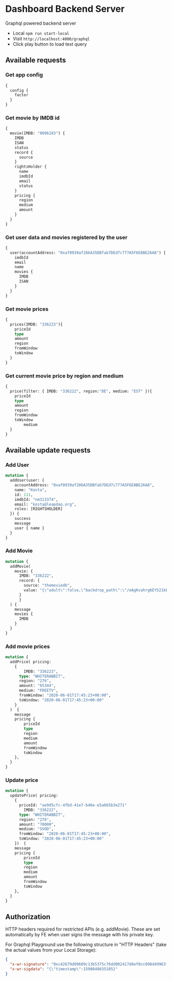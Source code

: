 # Dashboard Backend Server

Graphql powered backend server

- Local `npm run start-local`
- Visit `http://localhost:4000/graphql`
- Click play button to load test query

## Available requests

### Get app config

```graphql
{
  config {
    factor
  }
}
```

### Get movie by IMDB id

```graphql
{
  movie(IMDB: "0096283") {
    IMDB
    ISAN
    status
    record {
      source
    }
    rightsHolder {
      name
      imdbId
      email
      status
    }
    pricing {
      region
      medium
      amount
    }
  }
}
```

### Get user data and movies registered by the user

```graphql
{
  user(accountAddress: "0xaf0939af286A35DBfab7DEd7c777A5F6E8BE26A8") {
    imdbId
    email
    name
    movies {
      IMDB
      ISAN
    }
  }
}
```

### Get movie prices

```graphql
{
  prices(IMDB: "336223"){
    priceId
    type
    amount
    region
    fromWindow
    toWindow
  }
}
```

### Get current movie price by region and medium

```graphql
{
  price(filter: { IMDB: "336222", region:"DE", medium: "EST" }){
    priceId
    type
    amount
    region
    fromWindow
    toWindow
		medium
  }
}
```

## Available update requests

### Add User

```graphql
mutation {
  addUser(user: {
    accountAddress: "0xaf0939af286A35DBfab7DEd7c777A5F6E8BE26A8",
    name: "Kosta",
    id: 111,
    imdbId: "nm313374",
    email: "kosta@leapdao.org",
    roles: [RIGHTSHOLDER]
  }) {
    success
    message
    user { name }
  }
}
```

### Add Movie

```graphql
mutation {
  addMovie(
    movie: {
      IMDB: "336222",
      record: {
        source: "themoviedb",
        value: "{\"adult\":false,\"backdrop_path\":\"/eAgKvahrg6EY521kEA11GwGvjY2.jpg\",\"belongs_to_collection\":null,\"budget\":0,\"genres\":[{\"id\":18,\"name\":\"Drama\"}],\"homepage\":\"\",\"id\":336222,\"imdb_id\":\"tt3296658\",\"original_language\":\"is\",\"original_title\":\"Hrútar\",\"overview\":\"In a secluded valley in Iceland, Gummi and Kiddi live side by side, tending to their sheep. Their ancestral sheep-stock is considered one of the country’s best and the two brothers are repeatedly awarded for their prized rams who carry an ancient lineage. Although they share the land and a way of life, Gummi and Kiddi have not spoken to each other in four decades. When a lethal disease suddenly infects Kiddi’s sheep, the entire valley comes under threat. The authorities decide to cull all the animals in the area to contain the outbreak. But Gummi and Kiddi don’t give up so easily – and each brother tries to stave off the disaster in his own fashion: Kiddi by using his rifle and Gummi by using his wits.\",\"popularity\":10.268,\"poster_path\":\"/dDURoH8rc35vjisYr62vzlaBUF1.jpg\",\"production_companies\":[{\"id\":72742,\"logo_path\":null,\"name\":\"Aeroplan Film\",\"origin_country\":\"\"},{\"id\":118,\"logo_path\":\"/AiBorgNTCS1lT1FdFPYheax9jfF.png\",\"name\":\"Det Danske Filminstitut\",\"origin_country\":\"DK\"},{\"id\":125301,\"logo_path\":null,\"name\":\"Icelandic Film Center\",\"origin_country\":\"\"},{\"id\":94775,\"logo_path\":null,\"name\":\"Netop Films\",\"origin_country\":\"IS\"},{\"id\":64293,\"logo_path\":null,\"name\":\"Profile Pictures\",\"origin_country\":\"DK\"}],\"production_countries\":[{\"iso_3166_1\":\"DK\",\"name\":\"Denmark\"},{\"iso_3166_1\":\"IS\",\"name\":\"Iceland\"},{\"iso_3166_1\":\"NO\",\"name\":\"Norway\"},{\"iso_3166_1\":\"PL\",\"name\":\"Poland\"}],\"release_date\":\"2015-05-28\",\"revenue\":0,\"runtime\":93,\"spoken_languages\":[{\"iso_639_1\":\"is\",\"name\":\"Íslenska\"}],\"status\":\"Released\",\"tagline\":\"This Winter Get Sheepish\",\"title\":\"Rams\",\"video\":false,\"vote_average\":7.1,\"vote_count\":148}"
      }
	  }
  ) {
    message
    movies {
      IMDB
    }
  }
}
```
### Add movie prices

```graphql
mutation {
  addPrice( pricing:
    {
    	IMDB: "336223",
      type: "WHITERABBIT",
      region: "276",
      amount: "65344",
      medium: "FREETV",
      fromWindow: "2020-06-01T17:45:23+00:00",
      toWindow: "2020-06-01T17:45:23+00:00"
    }
  )  {
    message
    pricing {
      	priceId
        type
        region
        medium
        amount
        fromWindow
        toWindow
    },
  }
}
```

### Update price
```graphql
mutation {
  updatePrice( pricing:
    {
      priceId: "ae9d5cfc-4fbd-41e7-b46e-e5a665b3e271"
    	IMDB: "336222",
      type: "WHITERABBIT",
      region: "276",
      amount: "70000",
      medium: "SVOD",
      fromWindow: "2020-06-01T17:45:23+00:00",
      toWindow: "2020-06-01T17:45:23+00:00"
  	})  {
    message
    pricing {
      	priceId
        type
        region
        medium
        amount
        fromWindow
        toWindow
    },
  }
}
```

## Authorization

HTTP headers required for restricted APIs (e.g. addMovie). These are set automatically by FE when user signs the message with his private key.

For Graphql Playground use the following structure in "HTTP Headers" (take the actual values from your Local Storage):

```json
{
  "x-wr-signature": "0xc42679d99609c13b5375c76dd002417d0ef0cc098d49963f4bdf932229187b5e4f40179525ee68d8fb5dad7b631105c59915bfb5369ee4ded32666285de807341b",
  "x-wr-sigdata": "{\"timestamp\":1590840035105}"
}
```
